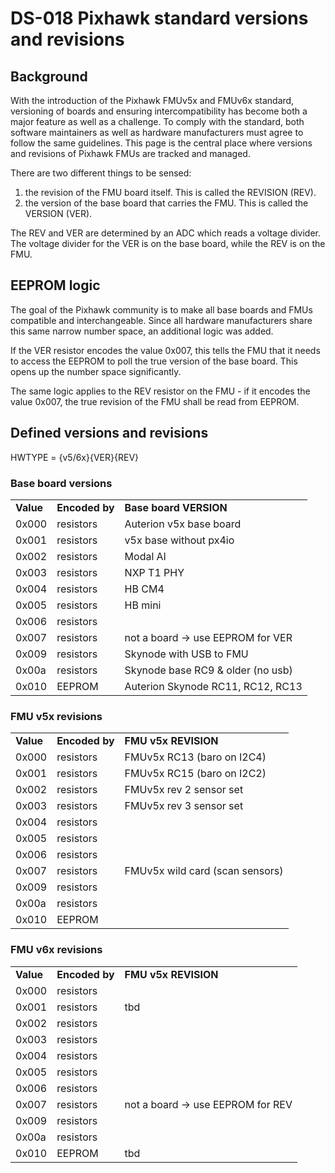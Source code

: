 # DS-018 Pixhawk standard versions and revisions
## Background
With the introduction of the Pixhawk FMUv5x and FMUv6x standard, versioning of boards and ensuring intercompatibility has become both a major feature as well as a challenge. To comply with the standard, both software maintainers as well as hardware manufacturers must agree to follow the same guidelines. This page is the central place where versions and revisions of Pixhawk FMUs are tracked and managed.

There are two different things to be sensed:

1.  the revision of the FMU board itself. This is called the REVISION (REV).
2.  the version of the base board that carries the FMU. This is called the VERSION (VER).
    

The REV and VER are determined by an ADC which reads a voltage divider. The voltage divider for the VER is on the base board, while the REV is on the FMU.

## EEPROM logic
The goal of the Pixhawk community is to make all base boards and FMUs compatible and interchangeable. Since all hardware manufacturers share this same narrow number space, an additional logic was added.

If the VER resistor encodes the value 0x007, this tells the FMU that it needs to access the EEPROM to poll the true version of the base board. This opens up the number space significantly.

The same logic applies to the REV resistor on the FMU - if it encodes the value 0x007, the true revision of the FMU shall be read from EEPROM.

## Defined versions and revisions

HWTYPE = {v5/6x}{VER}{REV}  

### Base board versions

|     |     |     |
| --- | --- | --- |
| **Value** | **Encoded by** | **Base board VERSION** |
| 0x000 | resistors | Auterion v5x base board |
| 0x001 | resistors | v5x base without px4io |
| 0x002 | resistors | Modal AI |
| 0x003 | resistors | NXP T1 PHY |
| 0x004 | resistors | HB CM4 |
| 0x005 | resistors | HB mini |
| 0x006 | resistors |     |
| 0x007 | resistors | not a board → use EEPROM for VER |
| 0x009 | resistors | Skynode with USB to FMU |
| 0x00a | resistors | Skynode base RC9 & older (no usb) |
| 0x010 | EEPROM | Auterion Skynode RC11, RC12, RC13 |

### FMU v5x revisions

|     |     |     |
| --- | --- | --- |
| **Value** | **Encoded by** | **FMU v5x REVISION** |
| 0x000 | resistors | FMUv5x RC13 (baro on I2C4) |
| 0x001 | resistors | FMUv5x RC15 (baro on I2C2) |
| 0x002 | resistors | FMUv5x rev 2 sensor set |
| 0x003 | resistors | FMUv5x rev 3 sensor set |
| 0x004 | resistors |     |
| 0x005 | resistors |     |
| 0x006 | resistors |     |
| 0x007 | resistors | FMUv5x wild card (scan sensors) |
| 0x009 | resistors |     |
| 0x00a | resistors |     |
| 0x010 | EEPROM |     |

### FMU v6x revisions

|     |     |     |
| --- | --- | --- |
| **Value** | **Encoded by** | **FMU v5x REVISION** |
| 0x000 | resistors |     |
| 0x001 | resistors | tbd |
| 0x002 | resistors |     |
| 0x003 | resistors |     |
| 0x004 | resistors |     |
| 0x005 | resistors |     |
| 0x006 | resistors |     |
| 0x007 | resistors | not a board → use EEPROM for REV |
| 0x009 | resistors |     |
| 0x00a | resistors |     |
| 0x010 | EEPROM | tbd |